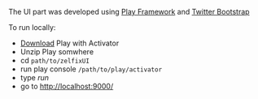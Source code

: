 The UI part was developed using [Play Framework](https://www.playframework.com/) and [Twitter Bootstrap](http://getbootstrap.com/)

To run locally:

 - [Download](https://www.playframework.com/download) Play with Activator
 - Unzip Play somwhere
 - cd ``path/to/zelfixUI``
 - run play console ``/path/to/play/activator``
 - type *run*
 - go to [http://localhost:9000/](http://localhost:9000/)